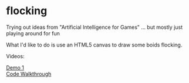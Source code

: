 flocking
========

Trying out ideas from "Artificial Intelligence for Games" ... but mostly just playing around for fun

What I'd like to do is use an HTML5 canvas to draw some boids flocking.

Videos:

[Demo 1](http://youtu.be/mhMBWtL0bqM)  
[Code Walkthrough](http://youtu.be/OPuYYLEyz-A)  
